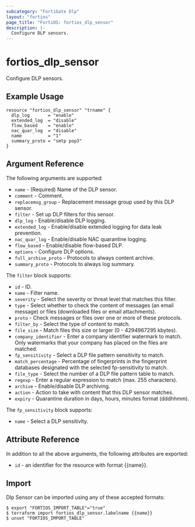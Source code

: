 ```yaml
---
subcategory: "FortiGate Dlp"
layout: "fortios"
page_title: "FortiOS: fortios_dlp_sensor"
description: |-
  Configure DLP sensors.
---
```


# fortios_dlp_sensor
Configure DLP sensors.

## Example Usage

```hcl
resource "fortios_dlp_sensor" "trname" {
  dlp_log       = "enable"
  extended_log  = "disable"
  flow_based    = "enable"
  nac_quar_log  = "disable"
  name          = "1"
  summary_proto = "smtp pop3"
}
```

## Argument Reference

The following arguments are supported:

* `name` - (Required) Name of the DLP sensor.
* `comment` - Comment.
* `replacemsg_group` - Replacement message group used by this DLP sensor.
* `filter` - Set up DLP filters for this sensor.
* `dlp_log` - Enable/disable DLP logging.
* `extended_log` - Enable/disable extended logging for data leak prevention.
* `nac_quar_log` - Enable/disable NAC quarantine logging.
* `flow_based` - Enable/disable flow-based DLP.
* `options` - Configure DLP options.
* `full_archive_proto` - Protocols to always content archive.
* `summary_proto` - Protocols to always log summary.

The `filter` block supports:

* `id` - ID.
* `name` - Filter name.
* `severity` - Select the severity or threat level that matches this filter.
* `type` - Select whether to check the content of messages (an email message) or files (downloaded files or email attachments). 
* `proto` - Check messages or files over one or more of these protocols.
* `filter_by` - Select the type of content to match.
* `file_size` - Match files this size or larger (0 - 4294967295 kbytes).
* `company_identifier` - Enter a company identifier watermark to match. Only watermarks that your company has placed on the files are matched.
* `fp_sensitivity` - Select a DLP file pattern sensitivity to match.
* `match_percentage` - Percentage of fingerprints in the fingerprint databases designated with the selected fp-sensitivity to match.
* `file_type` - Select the number of a DLP file pattern table to match.
* `regexp` - Enter a regular expression to match (max. 255 characters).
* `archive` - Enable/disable DLP archiving.
* `action` - Action to take with content that this DLP sensor matches.
* `expiry` - Quarantine duration in days, hours, minutes format (dddhhmm).

The `fp_sensitivity` block supports:

* `name` - Select a DLP sensitivity.


## Attribute Reference

In addition to all the above arguments, the following attributes are exported:
* `id` - an identifier for the resource with format {{name}}.

## Import

Dlp Sensor can be imported using any of these accepted formats:
```
$ export "FORTIOS_IMPORT_TABLE"="true"
$ terraform import fortios_dlp_sensor.labelname {{name}}
$ unset "FORTIOS_IMPORT_TABLE"
```
